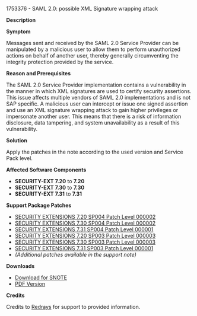 1753376 - SAML 2.0: possible XML Signature wrapping attack

**Description**

**Symptom**

Messages sent and received by the SAML 2.0 Service Provider can be manipulated by a malicious user to allow them to perform unauthorized actions on behalf of another user, thereby generally circumventing the integrity protection provided by the service.

**Reason and Prerequisites**

The SAML 2.0 Service Provider implementation contains a vulnerability in the manner in which XML signatures are used to certify security assertions. This issue affects multiple vendors of SAML 2.0 implementations and is not SAP specific. A malicious user can intercept or issue one signed assertion and use an XML signature wrapping attack to gain higher privileges or impersonate another user. This means that there is a risk of information disclosure, data tampering, and system unavailability as a result of this vulnerability.

**Solution**

Apply the patches in the note according to the used version and Service Pack level.

**Affected Software Components**

- **SECURITY-EXT 7.20** to **7.20**
- **SECURITY-EXT 7.30** to **7.30**
- **SECURITY-EXT 7.31** to **7.31**

**Support Package Patches**

- [SECURITY EXTENSIONS 7.20 SP004 Patch Level 000002](https://userapps.support.sap.com/sap/support/swdc/notes?cvnr=01200615320200013763&support_package=SP004&patch_level=000002)
- [SECURITY EXTENSIONS 7.30 SP004 Patch Level 000002](https://userapps.support.sap.com/sap/support/swdc/notes?cvnr=01200615320200014998&support_package=SP004&patch_level=000002)
- [SECURITY EXTENSIONS 7.31 SP004 Patch Level 000001](https://userapps.support.sap.com/sap/support/swdc/notes?cvnr=01200615320200017689&support_package=SP004&patch_level=000001)
- [SECURITY EXTENSIONS 7.20 SP003 Patch Level 000003](https://userapps.support.sap.com/sap/support/swdc/notes?cvnr=01200615320200013763&support_package=SP003&patch_level=000003)
- [SECURITY EXTENSIONS 7.30 SP003 Patch Level 000003](https://userapps.support.sap.com/sap/support/swdc/notes?cvnr=01200615320200014998&support_package=SP003&patch_level=000003)
- [SECURITY EXTENSIONS 7.31 SP003 Patch Level 000001](https://userapps.support.sap.com/sap/support/swdc/notes?cvnr=01200615320200017689&support_package=SP003&patch_level=000001)
- *(Additional patches available in the support note)*

**Downloads**

- [Download for SNOTE](https://notesdownloads.sap.com/note/0040000017487022017)
- [PDF Version](https://userapps.support.sap.com/sap/support/sfm/notes/print/0001753376?language=en-US&token=3B09C5ADB64193151F2A130F7630729C)

**Credits**

Credits to [Redrays](https://redrays.io) for support to provided information.